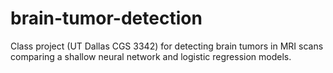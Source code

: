 # brain-tumor-detection
Class project (UT Dallas CGS 3342) for detecting brain tumors in MRI scans comparing a shallow neural network and logistic regression models.
